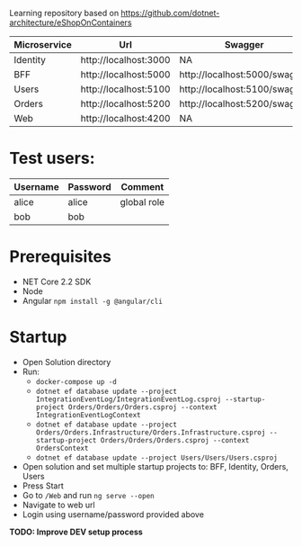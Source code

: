 Learning repository based on https://github.com/dotnet-architecture/eShopOnContainers

Microservice | Url | Swagger
--- | --- | ---
Identity | http://localhost:3000 | NA
BFF | http://localhost:5000 | http://localhost:5000/swagger
Users | http://localhost:5100 | http://localhost:5100/swagger
Orders | http://localhost:5200 | http://localhost:5200/swagger
Web | http://localhost:4200 | NA

# Test users:
Username | Password | Comment
--- | --- | ---
alice | alice | global role
bob | bob | 

# Prerequisites
* NET Core 2.2 SDK
* Node
* Angular `npm install -g @angular/cli`

# Startup
* Open Solution directory
* Run:
  * `docker-compose up -d`
  * `dotnet ef database update --project IntegrationEventLog/IntegrationEventLog.csproj --startup-project Orders/Orders/Orders.csproj --context IntegrationEventLogContext`
  * `dotnet ef database update --project Orders/Orders.Infrastructure/Orders.Infrastructure.csproj --startup-project Orders/Orders/Orders.csproj --context OrdersContext`
  * `dotnet ef database update --project Users/Users/Users.csproj`
* Open solution and set multiple startup projects to: BFF, Identity, Orders, Users
* Press Start
* Go to `/Web` and run `ng serve --open`
* Navigate to web url
* Login using username/password provided above


**TODO: Improve DEV setup process**
